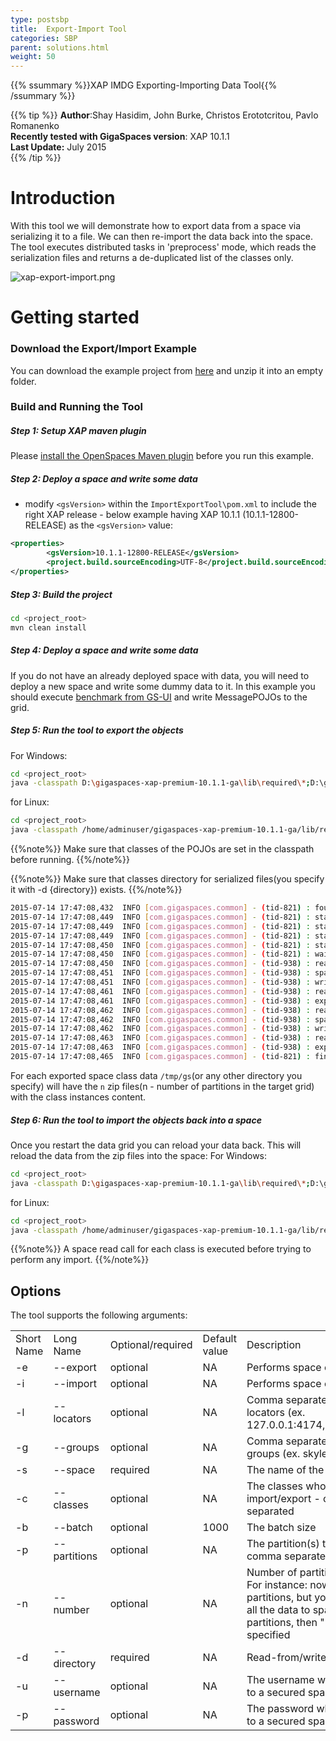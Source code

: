 ```yaml
---
type: postsbp
title:  Export-Import Tool
categories: SBP
parent: solutions.html
weight: 50
---
```


{{% ssummary %}}XAP IMDG Exporting-Importing Data Tool{{% /ssummary %}}

{{% tip %}}
 **Author**:Shay Hasidim, John Burke, Christos Erototcritou, Pavlo Romanenko<br/>
 **Recently tested with GigaSpaces version**: XAP 10.1.1<br/>
 **Last Update:** July 2015<br/>
{{% /tip %}}

# Introduction

With this tool we will demonstrate how to export data from a space via serializing it to a file. We can then re-import the data back into the space. The tool executes distributed tasks in 'preprocess' mode, which reads the serialization files and returns a de-duplicated list of the classes only.

![xap-export-import.png](/attachment_files/import-export-tool.jpg)

# Getting started

### Download the Export/Import Example

You can download the example project  from [here](/sbp/download_files/ImportExportTool.zip) and unzip it into an empty folder.


### Build and Running the Tool

##### Step 1: Setup XAP maven plugin

Please [install the OpenSpaces Maven plugin]({{%latestjavaurl%}}/maven-plugin.html#MavenPlugin-Installation) before you run this example.

##### Step 2: Deploy a space and write some data

- modify `<gsVersion>` within the `ImportExportTool\pom.xml` to include the right XAP release - below example having XAP 10.1.1 (10.1.1-12800-RELEASE) as the `<gsVersion>` value:


```xml
<properties>
        <gsVersion>10.1.1-12800-RELEASE</gsVersion>
        <project.build.sourceEncoding>UTF-8</project.build.sourceEncoding>
</properties>
```


##### Step 3: Build the project


```bash
cd <project_root>
mvn clean install
```

##### Step 4: Deploy a space and write some data
If you do not have an already deployed space with data, you will need to deploy a new space and write some dummy data to it.
In this example you should execute [benchmark from GS-UI]({{%latestadmurl%}}/benchmark-browser.html) and write MessagePOJOs to the grid.
 
##### Step 5:	Run the tool to export the objects

For Windows:


```bash
cd <project_root>
java -classpath D:\gigaspaces-xap-premium-10.1.1-ga\lib\required\*;D:\gigaspaces-xap-premium-10.1.1-ga\lib\platform\benchmark;target\*;lib\* com.gigaspaces.tools.importexport.SpaceDataImportExportMain -e -l 127.0.0.1 -s space -d D:\gs
```

for Linux:


```bash
cd <project_root>
java -classpath /home/adminuser/gigaspaces-xap-premium-10.1.1-ga/lib/required/*:/home/adminuser/gigaspaces-xap-premium-10.1.1-ga/lib/platform/benchmark/*:target/*:lib/* com.gigaspaces.tools.importexport.SpaceDataImportExportMain -e -s space -l 127.0.0.1 -d /tmp/gs
```

{{%note%}}
Make sure that classes of the POJOs are set in the classpath before running.
{{%/note%}}

{{%note%}}
Make sure that classes directory for serialized files(you specify it with -d {directory}) exists.
{{%/note%}}


```bash
2015-07-14 17:47:08,432  INFO [com.gigaspaces.common] - (tid-821) : found 1 classes
2015-07-14 17:47:08,449  INFO [com.gigaspaces.common] - (tid-821) : starting export to file /tmp/gs/com.j_spaces.examples.benchmark.messages.MessagePOJO.1.1.ser.gz
2015-07-14 17:47:08,449  INFO [com.gigaspaces.common] - (tid-821) : starting export thread for com.j_spaces.examples.benchmark.messages.MessagePOJO
2015-07-14 17:47:08,449  INFO [com.gigaspaces.common] - (tid-821) : starting export to file /tmp/gs/com.j_spaces.examples.benchmark.messages.MessagePOJO.1.2.ser.gz
2015-07-14 17:47:08,450  INFO [com.gigaspaces.common] - (tid-821) : starting export thread for com.j_spaces.examples.benchmark.messages.MessagePOJO
2015-07-14 17:47:08,450  INFO [com.gigaspaces.common] - (tid-821) : waiting for 2 import operations to complete-complete
2015-07-14 17:47:08,450  INFO [com.gigaspaces.common] - (tid-938) : reading space class : com.j_spaces.examples.benchmark.messages.MessagePOJO
2015-07-14 17:47:08,451  INFO [com.gigaspaces.common] - (tid-938) : space partition contains 5000 objects
2015-07-14 17:47:08,451  INFO [com.gigaspaces.common] - (tid-938) : writing to file : /tmp/gs/com.j_spaces.examples.benchmark.messages.MessagePOJO.1.1.ser.gz
2015-07-14 17:47:08,461  INFO [com.gigaspaces.common] - (tid-938) : read 5000 objects from space partition
2015-07-14 17:47:08,461  INFO [com.gigaspaces.common] - (tid-938) : export operation took 24 millis
2015-07-14 17:47:08,462  INFO [com.gigaspaces.common] - (tid-938) : reading space class : com.j_spaces.examples.benchmark.messages.MessagePOJO
2015-07-14 17:47:08,462  INFO [com.gigaspaces.common] - (tid-938) : space partition contains 5000 objects
2015-07-14 17:47:08,462  INFO [com.gigaspaces.common] - (tid-938) : writing to file : /tmp/gs/com.j_spaces.examples.benchmark.messages.MessagePOJO.1.2.ser.gz
2015-07-14 17:47:08,463  INFO [com.gigaspaces.common] - (tid-938) : read 5000 objects from space partition
2015-07-14 17:47:08,463  INFO [com.gigaspaces.common] - (tid-938) : export operation took 22 millis
2015-07-14 17:47:08,465  INFO [com.gigaspaces.common] - (tid-821) : finished writing 1 classes
```


For each exported space class data `/tmp/gs`(or any other directory you specify) will have the `n` zip files(n - number of partitions in the target grid) with the class instances content.

##### Step 6:	Run the tool to import the objects back into a space<br/>

Once you restart the data grid you can reload your data back. This will reload the data from the zip files into the space:
For Windows:

```bash
cd <project_root>
java -classpath D:\gigaspaces-xap-premium-10.1.1-ga\lib\required\*;D:\gigaspaces-xap-premium-10.1.1-ga\lib\platform\benchmark;target\*;lib\* com.gigaspaces.tools.importexport.SpaceDataImportExportMain -i -l 127.0.0.1 -s space -d D:\gs
```
for Linux:

```bash
cd <project_root>
java -classpath /home/adminuser/gigaspaces-xap-premium-10.1.1-ga/lib/required/*:/home/adminuser/gigaspaces-xap-premium-10.1.1-ga/lib/platform/benchmark/*:target/*:lib/* com.gigaspaces.tools.importexport.SpaceDataImportExportMain -i -s space -l 10.23.11.212 -d /tmp/gs
```

{{%note%}}
A space read call for each class is executed before trying to perform any import.
{{%/note%}}

## Options
The tool supports the following arguments:

|                          |                    |                   |               |               |
|:-------------------------|:-------------------|:------------------|:--------------|:--------------|
| Short Name               | Long Name          | Optional/required | Default value | Description                                                                                                                                                                |
| -e                       | --export           | optional          | NA            | Performs space class export                                                                                                                                                |
| -i                       | --import           | optional          | NA            | Performs space class import                                                                                                                                                |
| -l                       | --locators         | optional          | NA            | Comma separated list of lookup locators (ex. 127.0.0.1:4174,192.168.1.100).                                                                                                |
| -g                       | --groups           | optional          | NA            | Comma separated list of lookup groups (ex. skyler,xap97).                                                                                                                  |
| -s                       | --space            | required          | NA            | The name of the space                                                                                                                                                      | 
| -c                       | --classes          | optional          | NA            | The classes whose objects to import/export - comma separated                                                                                                               |
| -b                       | --batch            | optional          | 1000          | The batch size                                                                                                                                                             |
| -p                       | --partitions       | optional          | NA            | The partition(s) to restore - comma separated                                                                                                                              |
| -n                       | --number           | optional          | NA            | Number of partitions to export. For instance: now space has 4 partitions, but you want to export all the data to space with 3 partitions, then "-n 3" has to be specified  |
| -d                       | --directory        | required          | NA            | Read-from/write-to directory                                                                                                                                               |
| -u                       | --username         | optional          | NA            | The username when connecting to a secured space.                                                                                                                           |
| -p                       | --password         | optional          | NA            | The password when connecting to a secured space.                                                                                                                           |
